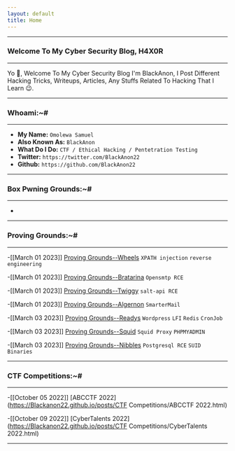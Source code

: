 ```yaml
---
layout: default
title: Home
---
```


* * *
### Welcome To My Cyber Security Blog, H4X0R
* * *

Yo 👋, Welcome To My Cyber Security Blog I'm BlackAnon, I Post Different Hacking Tricks, Writeups, Articles, Any Stuffs Related To Hacking That I Learn 😉. 

* * *
### Whoami:~#
* * *

- **My Name:**    `Omolewa Samuel`
- **Also Known As:** `BlackAnon`
- **What Do I Do:**  `CTF / Ethical Hacking / Pentetration Testing`
- **Twitter:** `https://twitter.com/BlackAnon22`
- **Github:** `https://github.com/BlackAnon22`

* * *
### **Box Pwning Grounds:~#**
* * *

-

* * *
### **Proving Grounds:~#**
* * *

-[[March 01 2023]] [Proving Grounds--Wheels](https://Blackanon22.github.io/posts/proving_grounds/wheels.html) `XPATH injection` `reverse engineering`

-[[March 01 2023]] [Proving Grounds--Bratarina](https://Blackanon22.github.io/posts/proving_grounds/bratarina.html) `Opensmtp RCE`

-[[March 01 2023]] [Proving Grounds--Twiggy](https://Blackanon22.github.io/posts/proving_grounds/twiggy.html) `salt-api RCE`

-[[March 01 2023]] [Proving Grounds--Algernon](https://Blackanon22.github.io/posts/proving_grounds/algernon.html) `SmarterMail`

-[[March 03 2023]] [Proving Grounds--Readys](https://Blackanon22.github.io/posts/proving_grounds/readys.html) `Wordpress` `LFI` `Redis` `CronJob`

-[[March 03 2023]] [Proving Grounds--Squid](https://Blackanon22.github.io/posts/proving_grounds/squid.html) `Squid Proxy` `PHPMYADMIN`

-[[March 03 2023]] [Proving Grounds--Nibbles](https://Blackanon22.github.io/posts/proving_grounds/nibbles.html) `Postgresql RCE` `SUID Binaries`

* * *
### **CTF Competitions:~#**
* * *

-[[October 05 2022]] [ABCCTF 2022](https://Blackanon22.github.io/posts/CTF Competitions/ABCCTF 2022.html)

-[[October 09 2022]] [CyberTalents 2022](https://Blackanon22.github.io/posts/CTF Competitions/CyberTalents 2022.html)

* * *

